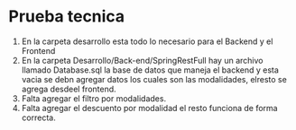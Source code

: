 # Prueba tecnica

1. En la carpeta desarrollo esta todo lo necesario para el Backend y el Frontend
2. En la carpeta Desarrollo/Back-end/SpringRestFull hay un archivo llamado Database.sql la base de datos que maneja el backend y esta vacia se debn agregar datos los cuales son las modalidades, elresto se agrega desdeel frontend.
3. Falta agregar el filtro por modalidades.
4. Falta agregar el descuento por modalidad el resto funciona de forma correcta. 
